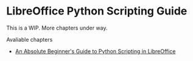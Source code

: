 # LibreOffice Python Scripting Guide

This is a WIP. More chapters under way.

Avaliable chapters

- [An Absolute Beginner's Guide to Python Scripting in LibreOffice](Chapters/ch01_beginners_guide.md)
